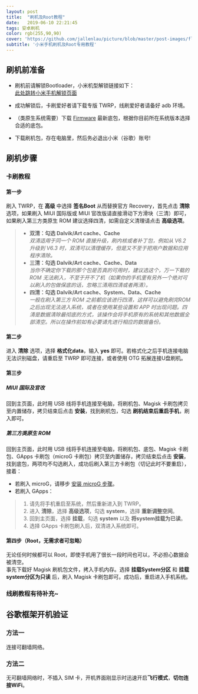 ```yaml
---
layout: post
title:  "刷机及Root教程"
date:   2019-06-10 22:21:45
tags: 安卓刷机
color: rgb(255,90,90)
cover: 'https://github.com/jallenlau/picture/blob/master/post-images/flash_gsi.gif?raw=true'
subtitle: '小米手机刷机及Root专用教程'
---
```

## 刷机前准备
- 刷机前请解锁Bootloader，小米机型解锁链接如下：   
[此处跳转小米手机解锁页面](http://www.miui.com/unlock/index.html)

- 成功解锁后，卡刷爱好者请下载专版 TWRP，线刷爱好者请备好 adb 环境。

- （类原生系统需要）下载 [Firmware](https://xiaomifirmwareupdater.com/#stable) 最新底包，根据你目前所在系统版本选择合适的底包。

- 下载刷机包，存在电脑里，然后务必退出小米（谷歌）账号!

## 刷机步骤
### 卡刷教程
#### 第一步
刷入 TWRP，在 **高级** 中选择 **签名Boot** 从而替换官方 Recovery，首先点击 **清除** 选项，如果刷入 MIUI 国际版或 MIUI 官改版请直接滑动下方滑块（三清）即可，如果刷入第三方类原生 ROM 建议选择四清，如需自定义清理请点击 **高级选项**。
>- **双清：勾选 Dalvik/Art cache、Cache**  
 *双清适用于同一个 ROM 直接升级，刷内核或者补丁包，例如从 V6.2 升级到 V6.3 时，双清可以清理缓存，但是又不至于把用户数据和应用程序清除。*  
>- **三清：勾选 Dalvik/Art cache、Cache、Data**  
 *当你不确定你下载的那个包是否真的可用时，建议选这个，万一下载的 ROM 无法刷入，不至于开不了机（如果你的手机里有另外一个绝对可以刷入的包做保底的话，忽略三清用四清或者两清）。*  
>- **四清：勾选 Dalvik/Art cache、System、Data、Cache**  
 *一般在刷入第三方 ROM 之前都应该进行四清，这样可以避免刷完ROM之后出现无法进入系统，或者在使用某些设置和 APP 时出现问题。四清是数据清除最彻底的方式，该操作会将手机原有的系统和其他数据全部清空。所以在操作前如有必要请先进行相应的数据备份。*
#### 第二步
进入 **清除** 选项，选择 **格式化data**，输入 **yes** 即可。若格式化之后手机连接电脑无法识别磁盘，请重启至 TWRP 即可连接，或者使用 OTG 拓展连接U盘刷机。
#### 第三步
##### MIUI 国际及官改
回到主页面，此时用 USB 线将手机连接至电脑，将刷机包、Magisk 卡刷包拷贝至内置储存，拷贝结束后点击 **安装**，找到刷机包，勾选 **刷机结束后重启手机**，刷入即可。
##### 第三方类原生 ROM
回到主页面，此时用 USB 线将手机连接至电脑，将刷机包、底包、Magisk 卡刷包、GApps 卡刷包（microG 卡刷包）拷贝至内置储存，拷贝结束后点击 **安装**，找到底包，两项均不勾选刷入，成功后刷入第三方卡刷包（切记此时不要重启），接着：
- 若刷入 microG，请移步 [安装 microG 步骤](https://marasati.com/post/microg/)。
- 若刷入 GApps：
>1. 请先将手机重启至系统，然后重新进入到 TWRP。
>2. 进入 **清除**，选择 **高级选项**，勾选 **system**，选择 **重新调整空间**。
>3. 回到主页面，选择 **挂载**，勾选 **system** 以及 **将system挂载为已读**。
>4. 选择 GApps 卡刷包刷入后，双清进入系统即可。

#### 第四步（Root，无需求者可忽略）
无论任何时候都可以 Root，即使手机用了很长一段时间也可以，不必担心数据会被清空。  
事先下载好 Magisk 刷机包文件，拷入手机内存。选择 **挂载System分区** 和 **挂载system分区为只读** 后，刷入 Magisk 卡刷包即可。成功后，重启进入手机系统。

### 线刷教程有待补充~

## 谷歌框架开机验证
### 方法一
连接可翻墙网络。
### 方法二
无可翻墙网络时，不插入 SIM 卡，开机界面刚显示时迅速开启**飞行模式**，**切勿连接WiFi**。
